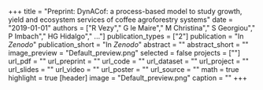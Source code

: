 +++
title = "Preprint: DynACof: a process-based model to study growth, yield and ecosystem services of coffee agroforestry systems"
date = "2019-01-01"
authors = ["R Vezy"," G le Maire"," M Christina"," S Georgiou"," P Imbach"," HG Hidalgo"," ..."]
publication_types = ["2"]
publication = "In *Zenodo*"
publication_short = "In *Zenodo*"
abstract = ""
abstract_short = ""
image_preview = "Default_preview.png"
selected =  false
projects = [""]
url_pdf = ""
url_preprint = ""
url_code = ""
url_dataset =  ""
url_project =  ""
url_slides =  ""
url_video =  ""
url_poster =  ""
url_source =  ""
math = true
highlight = true
[header]
image = "Default_preview.png"
caption =  ""
+++
